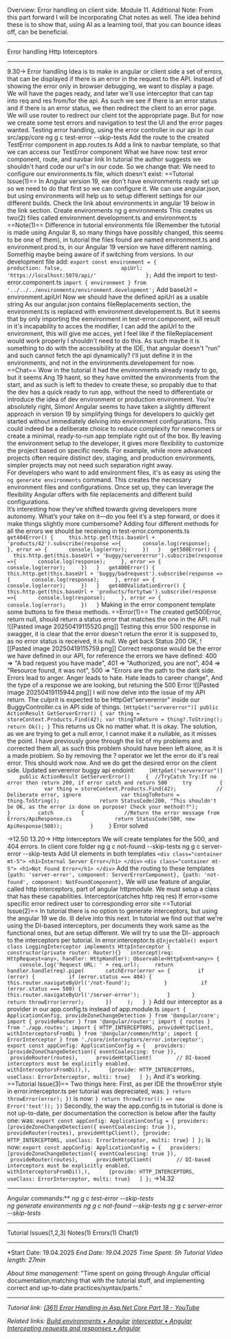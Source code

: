 Overview: Error handling on client side. Module 11.
Additional Note: From this part forward I will be incorporating Chat notes as well. The idea behind these is to show that, using AI as a learning tool, that you can bounce ideas off, can be beneficial. 

---

Error handling
Http Interceptors

---

9.30->
Error handling
	Idea is to make in angular or client side a set of errors, that can be displayed if there is an error in the request to the API. Instead of showing the error only in browser debugging, we want to display a page. We will have the pages ready, and later we'll use interceptor that can tap into req and res from/for the api. As such we see if there is an error status and if there is an error status, we then redirect the client to an error page. We will use router to redirect our client tot the appropriate page. But for now we create some test errors and navigation to test the UI and the error pages wanted.
	Testing error handling, using the error controller in our api
		In our src/app/core
			ng g c test-error --skip-tests
		Add the route to the created TestError component in app.routes.ts
		Add a link to navbar template, so that we can access our TestError component
	What we have now:
		test error component, route, and navbar link
	In tutorial the author suggests we shouldn't hard code our url's in our code. So we change that:
		We need to configure our environments.ts file, which doesn't exist:
		==Tutorial Issue(1)==
			In Angular version 19, we don't have environments ready set up so we need to do that first so we can configure it. We can use angular.json, but using environments will help us to setup different settings for our different builds. Check the link about environments in angular 19 below in the link section.
		Create environments
			ng g environments
				This creates us two(2) files called environment.development.ts and environment.ts
			==Note(1)==
				Difference in tutorial environments file (Remember the tutorial is made using Angular 8, so many things have possibly changed, this seems to be one of them), in tutorial the files found are named environment.ts and environment.prod.ts, in our Angular 19 version we have different naming. Somethig maybe being aware of if switching from versions.
			In our development file add:
				```
				export const environment = {				
				    production: false,				
				    apiUrl: 'https://localhost:5079/api/'				
				};
				```
			Add the import to test-error.component.ts
				```
				import { environment } from '../../../environments/environment.development';
				```
			Add baseUrl = environment.apiUrl
			Now we should have the defined apiUrl as a usable string
		As our angular.json contains fileReplacements section, the environment.ts is replaced with environment.developement.ts. But it seems that by only importing the eenvironment in test-error.component, will result in it's incapability to acces the modifier, I can add the apiUrl to the environment, this will give me acces, yet I feel like if the fileReplacement would work properly I shouldn't need to do this. As such maybe it is something to do with the accessibility at the IDE, that angular doesn't "run" and such cannot fetch the api dynamically? I'll just define it in the environments, and not in the environments.developement for now.
		==Chat==
			Wow in the tutorial it had the environments already ready to go, but it seems Ang 19 hasnt, so they have omitted the environments from the start, and as such is left to thedev to create these, so propably due to that the dev has a quick ready to run app, without the need to differentiate or introduce the idea of dev environment or production environment.
				You're absolutely right, Simon! Angular seems to have taken a slightly different approach in version 19 by simplifying things for developers to quickly get started without immediately delving into environment configurations. This could indeed be a deliberate choice to reduce complexity for newcomers or create a minimal, ready-to-run app template right out of the box.
				By leaving the environment setup to the developer, it gives more flexibility to customize the project based on specific needs. For example, while more advanced projects often require distinct dev, staging, and production environments, simpler projects may not need such separation right away.		
				For developers who want to add environment files, it's as easy as using the `ng generate environments` command. This creates the necessary environment files and configurations. Once set up, they can leverage the flexibility Angular offers with file replacements and different build configurations.				
				It’s interesting how they’ve shifted towards giving developers more autonomy. What’s your take on it—do you feel it’s a step forward, or does it make things slightly more cumbersome?
	Adding four different methods for all the errors we should be receiving in test-error.components.ts
		```
		get404Error() {
		    this.http.get(this.baseUrl + 'products/42').subscribe(response =>{
		      console.log(response);
		    }, error => {
		      console.log(error);
		    })
		  }
		  get500Error() {
		    this.http.get(this.baseUrl + 'buggy/servererror').subscribe(response =>{
		      console.log(response);
		    }, error => {
		      console.log(error);
		    })
		  }
		  get400Error() {
		    this.http.get(this.baseUrl + 'buggy/badrequest').subscribe(response =>{
		      console.log(response);
		    }, error => {
		      console.log(error);
		    })
		  }
		  get400ValidationError() {
		    this.http.get(this.baseUrl + 'products/fortytwo').subscribe(response =>{
		      console.log(response);
		    }, error => {
		      console.log(error);
		    })
		  }
		```
	Making in the error component template some buttons to fire these methods.
	==Error(1)==
		The created get500Error, return null, should return a status error that matches the one in the API.
		null
		![[Pasted image 20250419115520.png]]
		Testing this error 500 response in swagger, it is clear that the error doesn't return the error it is supposed to, as no error status is received, it is null.
			We get back Status 200 OK,
			![[Pasted image 20250419115759.png]]
			Correct response would be the error we have defined in our API, for reference the errors we have defined:
				400 => "A bad request you have made",
				401 => "Authorized, you are not",
				404 => "Resource found, it was not",
				500 => "Errors are the path to the dark side. Errors lead to anger. Anger leads to hate. Hate leads to career change",
			And the type of a response we are looking, but retuning the 500 Error
			![[Pasted image 20250419115944.png]]
			I will now delve into the issue of my API return.
			The culprit is expected to be HttpGet"servererror" inside our BuggyController.cs in API side of things.
				```
					[HttpGet("servererror")]
					public ActionResult GetServerError()
					{
						var thing = storeContext.Products.Find(42);
						var thingToReturn = thing?.ToString();
						return Ok();
					}
				```
			This returns us Ok no matter what. It is okay.
			The solution, as we are trying to get a null error, I cannot make it a nullable, as it misses the point. I have previously gone through the list of my problems and corrected them all, as such this problem should have been left alone, as it is a made problem. So by removing the ? operator we let the error do it's real error.
			This should work now.
			And we do get the desired error on the client side.
			Updated servererror buggy api endoint:
				```
				    [HttpGet("servererror")]
				    public ActionResult GetServerError()
				    {  //TryCatch Try:If no error then return 200, if error catch and return 500
				    try
				        {
				            var thing = storeContext.Products.Find(42);
				            // Deliberate error, ignore
				            var thingToReturn = thing.ToString();
				            return StatusCode(200, "This shouldn't be OK, as the error is done on purpose! Check your method!?");
				        }
				        catch
				        {
				            //Return the error message from Errors/ApiResponse.cs 
				            return StatusCode(500, new ApiResponse(500));
				        }
				    }
				```
			Error solved 
	
->12.50
13.20->
Http Interceptors
	We will create templates for the 500, and 404 errors.
	In client core folder
		ng g c not-found --skip-tests
		ng g c server-error --skip-tests
		Add UI elements in both templates
			```
			<div class="container mt-5">
			<h1>Internal Server Error</h1>
			</div>
			```
			```
			<div class="container mt-5">
			<h1>Not Found Error</h1>
			</div>
			```
		Add the routing to these templates
			```
			{path: 'server-error', component: ServerErrorComponent},
			{path: 'not-found', component: NotFoundComponent},
			```
	We will use feature of angular, called http interceptors, part of angular httpmodule. We must setup a class that has these capabilities.
		Interceptor(catches http req res)
			If error=some specific error
				redirect user to corresponding error site
		==Tutorial Issue(2)==
			In tutorial there is no option to generate interceptors, but using the angular 19 we do. Ill delve into this next. In tutorial we find out that we're using the DI-based interceptors, per documents they work same as the functional ones, but are setup different.
		We will try to use the DI- approach to the interceptors per tutorial.
		In error.interceptor.ts
			```
			@Injectable()
			export class LoggingInterceptor implements HttpInterceptor {
			  constructor(private router: Router){}
			  intercept(req: HttpRequest<any>, handler: HttpHandler): Observable<HttpEvent<any>> {
			    console.log('Request URL: ' + req.url);
			    return handler.handle(req).pipe(
			      catchError(error => {
			        if (error) {
			          if (error.status === 404) {
			            this.router.navigateByUrl('/not-found');
			          }
			          if (error.status === 500) {
			            this.router.navigateByUrl('/server-error');
			        }
			      }
			      return throwError(error);
			      })
			    );
			  }
			}
			```
		Add our interceptor as a provider in our app.config.ts instead of app.module.ts
			```
			import { ApplicationConfig, provideZoneChangeDetection } from '@angular/core';
			import { provideRouter } from '@angular/router';
			import { routes } from './app.routes';
			import { HTTP_INTERCEPTORS, provideHttpClient, withInterceptorsFromDi } from '@angular/common/http';
			import { ErrorInterceptor } from './core/interceptors/error.interceptor';
			export const appConfig: ApplicationConfig = {
			  providers:
			  [provideZoneChangeDetection({ eventCoalescing: true }),
			     provideRouter(routes),
			     provideHttpClient(
			       // DI-based interceptors must be explicitly enabled.
			      withInterceptorsFromDi(),),
			     {provide: HTTP_INTERCEPTORS, useClass: ErrorInterceptor, multi: true}
			  ]
			};
			```
		And it's working.
		==Tutorial Issue(3)==
			Two things here:
			First, as per IDE the throwError style in  error.interceptor.ts per tutorial was depreciated,
			was:
				```
				}
				return throwError(error);
				})
				```
			is now:
				```
				}
				return throwError(() => new Error('test'));
				})
				```
			Secondly, the way the app.config.ts in tutorial is done is not up-to-date, per documentation the correction is below after the faulty one:
			was:
				```
				export const appConfig: ApplicationConfig = {
				  providers:
				  [provideZoneChangeDetection({ eventCoalescing: true }),
					 provideRouter(routes),
					 provideHttpClient(),
					 {provide: HTTP_INTERCEPTORS, useClass: ErrorInterceptor, multi: true}
				  ]
				};
				```
			is now:
				```
				export const appConfig: ApplicationConfig = {
				  providers:
				  [provideZoneChangeDetection({ eventCoalescing: true }),
				     provideRouter(routes),
				     provideHttpClient(
				       // DI-based interceptors must be explicitly enabled.
				      withInterceptorsFromDi(),),
				     {provide: HTTP_INTERCEPTORS, useClass: ErrorInterceptor, multi: true}
				  ]
				};
				```
->14.32

---

Angular commands:**
	*ng g c test-error --skip-tests*
	*ng generate environments*
	 *ng g c not-found --skip-tests*
	 *ng g c server-error --skip-tests*

---

Tutorial Issues(1,2,3)
Notes(1)
Errors(1)
Chat(1)

---
*Start Date: 19.04.2025
*End Date: 19.04.2025*
*Time Spent: 5h*
*Tutorial Video length: 27min*

*About time management:* 
"Time spent on going through Angular official documentation,matching that with the tutorial stuff, and implementing correct and up-to-date practices/syntax/parts."

---
*Tutorial link:*
*[(361) Error Handling in Asp.Net Core Part 18 - YouTube](https://www.youtube.com/watch?v=g7vDf5fYEuE&list=PLaR3RrvBxlc3c8NAtlAXRwx43ZdH8eBrQ&index=19)*

*Related links:*
*[Build environments • Angular](https://angular.dev/tools/cli/environments)*
*[interceptor • Angular](https://angular.dev/cli/generate/interceptor)*
*[Intercepting requests and responses • Angular](https://angular.dev/guide/http/interceptors)*
